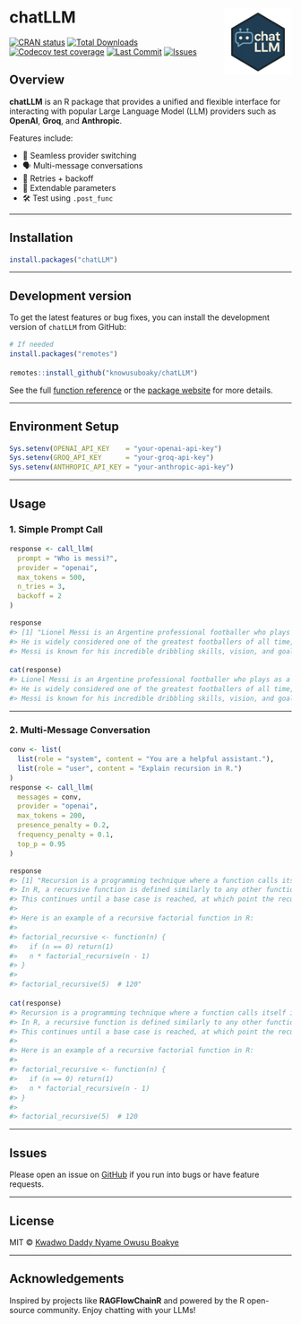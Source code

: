 
<!-- README.md is generated from README.Rmd. Please edit that file -->

# chatLLM <a href="https://cran.r-project.org/package=chatLLM"><img src="man/figures/chatlogo.png" align="right" height="120" /></a>

<!-- badges: start -->

[![CRAN
status](https://www.r-pkg.org/badges/version/chatLLM)](https://cran.r-project.org/package=chatLLM)
[![Total
Downloads](https://cranlogs.r-pkg.org/badges/grand-total/chatLLM?color=orange)](https://cranlogs.r-pkg.org/badges/grand-total/chatLLM)
[![Codecov test
coverage](https://codecov.io/gh/knowusuboaky/chatLLM/branch/main/graph/badge.svg)](https://app.codecov.io/gh/knowusuboaky/chatLLM?branch=main)
[![Last
Commit](https://img.shields.io/github/last-commit/knowusuboaky/chatLLM.svg)](https://github.com/knowusuboaky/chatLLM/commits/main)
[![Issues](https://img.shields.io/github/issues/knowusuboaky/chatLLM.svg)](https://github.com/knowusuboaky/chatLLM/issues)
<!-- badges: end -->

## Overview

**chatLLM** is an R package that provides a unified and flexible
interface for interacting with popular Large Language Model (LLM)
providers such as **OpenAI**, **Groq**, and **Anthropic**.

Features include:

- 🔁 Seamless provider switching
- 🗣 Multi-message conversations
- 🔄 Retries + backoff
- 🔌 Extendable parameters
- 🛠 Test using `.post_func`

------------------------------------------------------------------------

## Installation

``` r
install.packages("chatLLM")
```

------------------------------------------------------------------------

## Development version

To get the latest features or bug fixes, you can install the development
version of `chatLLM` from GitHub:

``` r
# If needed
install.packages("remotes")

remotes::install_github("knowusuboaky/chatLLM")
```

See the full [function
reference](https://knowusuboaky.github.io/chatLLM/reference) or the
[package website](https://knowusuboaky.github.io/chatLLM/) for more
details.

------------------------------------------------------------------------

## Environment Setup

``` r
Sys.setenv(OPENAI_API_KEY    = "your-openai-api-key")
Sys.setenv(GROQ_API_KEY      = "your-groq-api-key")
Sys.setenv(ANTHROPIC_API_KEY = "your-anthropic-api-key")
```

------------------------------------------------------------------------

## Usage

### 1. Simple Prompt Call

``` r
response <- call_llm(
  prompt = "Who is messi?",
  provider = "openai",
  max_tokens = 500,
  n_tries = 3,
  backoff = 2
)
```

``` r
response
#> [1] "Lionel Messi is an Argentine professional footballer who plays as a forward for Paris Saint-Germain and the Argentina national team.
#> He is widely considered one of the greatest footballers of all time, having won numerous awards and accolades throughout his career.
#> Messi is known for his incredible dribbling skills, vision, and goal-scoring ability."

cat(response)
#> Lionel Messi is an Argentine professional footballer who plays as a forward for Paris Saint-Germain and the Argentina national team.
#> He is widely considered one of the greatest footballers of all time, having won numerous awards and accolades throughout his career.
#> Messi is known for his incredible dribbling skills, vision, and goal-scoring ability.
```

------------------------------------------------------------------------

### 2. Multi-Message Conversation

``` r
conv <- list(
  list(role = "system", content = "You are a helpful assistant."),
  list(role = "user", content = "Explain recursion in R.")
)
response <- call_llm(
  messages = conv,
  provider = "openai",
  max_tokens = 200,
  presence_penalty = 0.2,
  frequency_penalty = 0.1,
  top_p = 0.95
)
```

``` r
response
#> [1] "Recursion is a programming technique where a function calls itself in order to solve a problem.
#> In R, a recursive function is defined similarly to any other function, but within the function body, there is a call to the same function.
#> This continues until a base case is reached, at which point the recursion unwinds and results are returned.
#>
#> Here is an example of a recursive factorial function in R:
#>
#> factorial_recursive <- function(n) {
#>   if (n == 0) return(1)
#>   n * factorial_recursive(n - 1)
#> }
#>
#> factorial_recursive(5)  # 120"

cat(response)
#> Recursion is a programming technique where a function calls itself in order to solve a problem.
#> In R, a recursive function is defined similarly to any other function, but within the function body, there is a call to the same function.
#> This continues until a base case is reached, at which point the recursion unwinds and results are returned.
#>
#> Here is an example of a recursive factorial function in R:
#>
#> factorial_recursive <- function(n) {
#>   if (n == 0) return(1)
#>   n * factorial_recursive(n - 1)
#> }
#>
#> factorial_recursive(5)  # 120
```

------------------------------------------------------------------------

## Issues

Please open an issue on
[GitHub](https://github.com/knowusuboaky/chatLLM/issues) if you run into
bugs or have feature requests.

------------------------------------------------------------------------

## License

MIT © [Kwadwo Daddy Nyame Owusu
Boakye](mailto:kwadwo.owusuboakye@outlook.com)

------------------------------------------------------------------------

## Acknowledgements

Inspired by projects like **RAGFlowChainR** and powered by the R
open-source community. Enjoy chatting with your LLMs!
